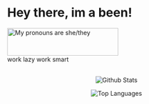 <h1>Hey there, im a been!</h1>
<a>
  <img src="https://pronouns.vercel.app/she/they?flag=lesbian?gradient=colors%20of%20sky" width="256" height="64" alt="My pronouns are she/they">
</a>
</a> <br>
work lazy work smart
<br>

<center>
<br>
  
![Github Stats](https://github-readme-stats.vercel.app/api?username=Potatocat123&count_private=true&show_icons=true&theme=synthwave&include_all_commits=true&icon_color=ffffff)

![Top Languages](https://github-readme-stats.vercel.app/api/top-langs/?username=Potatocat123&theme=synthwave)

</center>
<br>
